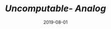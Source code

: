 ---
layout: allprojectdetail
title:  <i>Uncomputable- Analog</i>
type: image
date: 2019-08-01
image: Taeyoon_Choi_Uncomputable_2018_LKJ_1a.png
meta:
orientation:
alt-text: "alt text"
categories: all-paintings
---